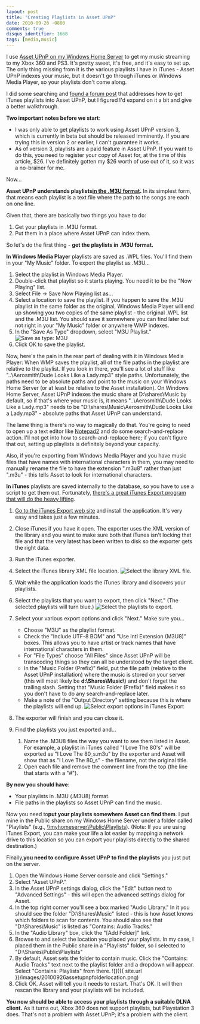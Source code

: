 ```yaml
---
layout: post
title: "Creating Playlists in Asset UPnP"
date: 2010-09-26 -0800
comments: true
disqus_identifier: 1668
tags: [media,music]
---
```

I use [Asset UPnP on my Windows Home
Server](/archive/2009/08/11/stream-more-music-from-windows-home-server-with-asset-upnp.aspx)
to get my music streaming to my Xbox 360 and PS3. It's pretty sweet,
it's free, and it's easy to set up. The only thing missing from it is
the various playlists I have in iTunes - Asset UPnP indexes your music,
but it doesn't go through iTunes or Windows Media Player, so your
playlists don't come along.

I did some searching and [found a forum
post](http://forums.naim-audio.com/eve/forums/a/tpc/f/48019385/m/7212984927)
that addresses how to get iTunes playlists into Asset UPnP, but I
figured I'd expand on it a bit and give a better walkthrough.

**Two important notes before we start**:

-   I was only able to get playlists to work using Asset UPnP version 3,
    which is currently in beta but should be released imminently. If you
    are trying this in version 2 or earlier, I can't guarantee it works.
-   As of version 3, playlists are a paid feature in Asset UPnP. If you
    want to do this, you need to register your copy of Asset for, at the
    time of this article, $26. I've definitely gotten my $26 worth of
    use out of it, so it was a no-brainer for me.

Now...

**Asset UPnP understands playlists**[**in the .M3U
format**](http://en.wikipedia.org/wiki/M3U)**.** In its simplest form,
that means each playlist is a text file where the path to the songs are
each on one line.

Given that, there are basically two things you have to do:

1.  Get your playlists in .M3U format.
2.  Put them in a place where Asset UPnP can index them.

So let's do the first thing - **get the playlists in .M3U format.**

**In Windows Media Player** playlists are saved as .WPL files. You'll
find them in your "My Music" folder. To export the playlist as .M3U...

1.  Select the playlist in Windows Media Player.
2.  Double-click that playlist so it starts playing. You need it to be
    the "Now Playing" list.
3.  Select File -\> Save Now Playing list as...
4.  Select a location to save the playlist. If you happen to save the
    .M3U playlist in the same folder as the original, Windows Media
    Player will end up showing you two copies of the same playlist - the
    original .WPL list and the .M3U list. You should save it somewhere
    you can find later but not right in your "My Music" folder or
    anywhere WMP indexes.
5.  In the "Save As Type" dropdown, select "M3U Playlist."
    ![Save as type:
    M3U](https://hyqi8g.bl3302.livefilestore.com/y2pnuMU-DpPbuCfd8uWnPidQg6cgqUohMuyqXxnMw8kOslHO7GVUefr4I5T37yhmNL9MGE-7RH7K0wFemKL1o8w5bwSz7dWK5fnJ8nlV5TDWN4/20100926wmpsaveasm3u.png?psid=1)
6.  Click OK to save the playlist.

Now, here's the pain in the rear part of dealing with it in Windows
Media Player: When WMP saves the playlist, all of the file paths in the
playlist are relative to the playlist. If you look in there, you'll see
a lot of stuff like "..\\Aerosmith\\Dude Looks Like a Lady.mp3" style
paths. Unfortunately, the paths need to be absolute paths and point to
the music on your Windows Home Server (or at least be relative to the
Asset installation). On Windows Home Server, Asset UPnP indexes the
music share at D:\\shares\\Music by default, so if that's where your
music is, it means "..\\Aerosmith\\Dude Looks Like a Lady.mp3" needs to
be "D:\\shares\\Music\\Aerosmith\\Dude Looks Like a Lady.mp3" - absolute
paths that Asset UPnP can understand.

The lame thing is there's no way to magically do that. You're going to
need to open up a text editor like
[Notepad2](http://www.flos-freeware.ch/notepad2.html) and do some
search-and-replace action. I'll not get into how to search-and-replace
here; if you can't figure that out, setting up playlists is definitely
beyond your capacity.

Also, if you're exporting from Windows Media Player and you have music
files that have names with international characters in them, you may
need to manually rename the file to have the extension ".m3u8" rather
than just ".m3u" - this tells Asset to look for international
characters.

**In iTunes** playlists are saved internally to the database, so you
have to use a script to get them out. Fortunately, [there's a great
iTunes Export program that will do the heavy
lifting](http://www.ericdaugherty.com/dev/itunesexport/).

1.  [Go to the iTunes Export web
    site](http://www.ericdaugherty.com/dev/itunesexport/) and install
    the application. It's very easy and takes just a few minutes.
2.  Close iTunes if you have it open. The exporter uses the XML version
    of the library and you want to make sure both that iTunes isn't
    locking that file and that the very latest has been written to disk
    so the exporter gets the right data.
3.  Run the iTunes exporter.
4.  Select the iTunes library XML file location.
    ![Select the library XML
    file.](https://hyqi8g.bl3301.livefilestore.com/y2pcyMZ1s_d3Wf94kW1jop8KBUyHN1iJICXI3vNm1Pirs1V47SLOdBjQE5maa2jcz_K0kncjL0CIbaJ5mDTYtQauofGYtU0Loh2KY6Xy3SHhvc/20100926itunesexport1.png?psid=1)

5.  Wait while the application loads the iTunes library and discovers
    your playlists.
6.  Select the playlists that you want to export, then click "Next."
    (The selected playlists will turn blue.)
    ![Select the playlists to
    export.](https://hyqi8g.bl3301.livefilestore.com/y2puadjyo9kN-2mzlMZyyUeY2Yn8S1bc0_X6pEqcu292h1qrV1QVsTB68Sis0j1tgYJAWhn2pAYBVmMK-YPApTiFLBlgrQfZkGdcSzyrrksxGs/20100926itunesexport2.png?psid=1)

7.  Select your various export options and click "Next." Make sure
    you...
    -   Choose "M3U" as the playlist format.
    -   Check the "Include UTF-8 BOM" and "Use Intl Extension (M3U8)"
        boxes. This allows you to have artist or track names that have
        international characters in them.
    -   For "File Types" choose "All Files" since Asset UPnP will be
        transcoding things so they can all be understood by the target
        client.
    -   In the "Music Folder (Prefix)" field, put the file path
        (relative to the Asset UPnP installation) where the music is
        stored on your server (this will most likely be
        **d:\\Shares\\Music\\**) and don't forget the trailing slash.
        Setting that "Music Folder (Prefix)" field makes it so you don't
        have to do any search-and-replace later.
    -   Make a note of the "Output Directory" setting because this is
        where the playlists will end up.
        ![Select export options in iTunes
        Export](https://hyqi8g.blu.livefilestore.com/y2pT37mSblih2jbFHeuEjS78DOJaOZVDd_5bmVAM5BmzW6ZgnpXkn0WYbZPnpWts-AVm8UDBy8QMIWBoPUTXttYxUPox74N8MoVSW4bV92F49I/20100926itunesexport3.png?psid=1)

8.  The exporter will finish and you can close it.
9.  Find the playlists you just exported and...
    1.  Name the .M3U8 files the way you want to see them listed in
        Asset. For example, a playlist in iTunes called "I Love The
        80's" will be exported as "I Love The 80\_s.m3u" by the exporter
        and Asset will show that as "I Love The 80\_s" - the filename,
        not the original title.
    2.  Open each file and remove the comment line from the top (the
        line that starts with a "\#").

**By now you should have**:

-   Your playlists in .M3U (.M3U8) format.
-   File paths in the playlists so Asset UPnP can find the music.

Now you need to**put your playlists somewhere Asset can find them**. I
put mine in the Public share on my Windows Home Server under a folder
called "Playlists" (e.g.,
[\\\\myhomeserver\\Public\\Playlists](file://\\myhomeserver\Public\Playlists)).
(Note: If you are using iTunes Export, you can make your life a lot
easier by mapping a network drive to this location so you can export
your playlists directly to the shared destination.)

Finally,**you need to configure Asset UPnP to find the playlists** you
just put on the server.

1.  Open the Windows Home Server console and click "Settings."
2.  Select "Asset UPnP."
3.  In the Asset UPnP settings dialog, click the "Edit" button next to
    "Advanced Settings" - this will open the advanced settings dialog
    for Asset.
4.  In the top right corner you'll see a box marked "Audio Library." In
    it you should see the folder "D:\\Shares\\Music" listed - this is
    how Asset knows which folders to scan for contents. You should also
    see that "D:\\Shares\\Music" is listed as "Contains: Audio Tracks."
5.  In the "Audio Library" box, click the "[Add Folder]" link.
6.  Browse to and select the location you placed your playlists. In my
    case, I placed them in the Public share in a "Playlists" folder, so
    I selected to "D:\\Shares\\Public\\Playlists"
7.  By default, Asset sets the folder to contain music. Click the
    "Contains: Audio Tracks" text next to the playlist folder and a
    dropdown will appear. Select "Contains: Playlists" from there.
    ![]({{ site.url }}/images/20100926assetupnpfolderlocation.png)
8.  Click OK. Asset will tell you it needs to restart. That's OK. It
    will then rescan the library and your playlists will be included.

**You now should be able to access your playlists through a suitable
DLNA client.** As it turns out, Xbox 360 does not support playlists, but
Playstation 3 does. That's not a problem with Asset UPnP; it's a problem
with the client.

